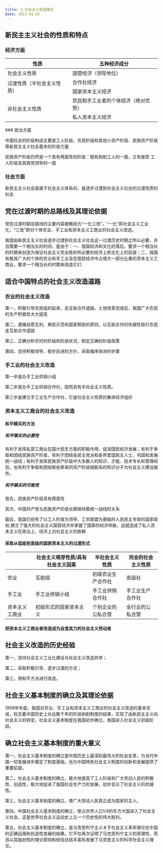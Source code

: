 ```yaml
---
title: 3.社会主义改造理论
date: 2023-01-02
---
```


## 新民主主义社会的性质和特点 <Badge text="选择题" type="tip" />

### 经济方面

<table>
    <thead>
        <th>性质</th>
        <th>五种经济成分</th>
    </thead>
<tbody>
    <tr>
        <td>社会主义性质</td>
        <td>国营经济（领导地位）</td>
    </tr>
    <tr>
        <td rowspan="2">过渡性质（半社会主义性质）</td>
        <td>合作社经济</td>
    </tr>
    <tr>
        <td>国家资本主义经济</td>
    </tr>
    <tr>
        <td rowspan="2">非社会主义性质</td>
        <td>农民和手工业者的个体经济（绝对优势）</td>
    </tr>
    <tr>
        <td>私人资本主义经济</td>
    </tr>
</tbody>
</table>
### 政治方面

中国社会的阶级构成主要是工人阶级、农民阶级和其他小资产阶级、民族资产阶级等新民主主义社会基本的阶级力量

民族资产阶级仍然是一个具有两面性的阶级：既有剥削工人的一面，又有接受
工人阶级及其政党领导的一面

### 社会方面

新民主主义社会是属于社会主义体系的，是逐步过渡到社会主义社会的过渡性质的社会

## 党在过渡时期的总路线及其理论依据 <Badge text="选择题" type="tip" />

党在过渡时期总路线的主要内容被概括为“一化三改”。“一化”即社会主义工业化，“三改”即对个体农业、手工业和资本主义工商业的社会主义改造。

我国由新民主主义社会逐步过渡到社会主义社会这一过渡历史时期之所以必要，并且需要一个相当长的时间，是由于：一、我国经济和文化的落后，要求一个相当长的时期来创造为保证社会主义完全胜利所必要的经济上和文化上的前提；二、我国有极其广大的个体的农业和手工业及在国民经济中占很大一部分比重的资本主义工商业，要求一个相当长的时期来改造它们

## 适合中国特点的社会主义改造道路 <Badge text="选择题" type="tip" />

### 农业的社会主义改造

第一，积极引导农民组织起来，走互助合作道路。土地改革完成后，我国广大农民的生产积极性大大提高

第二，遵循自愿互利、典型示范和国家帮助的原则，以互助合作的优越性吸引农民走互助合作道路

第三，正确分析农村的阶级和阶层状况，制定正确的阶级政策

第四，坚持积极领导、稳步前进的方针，采取循序渐进的步骤

### 手工业的社会主义改造

第一步是办手工业供销小组

第二步是办手工业供销合作社，因而具有半社会主义性质。

第三步是建立手工业生产合作社，它是社会主义性质的集体经济组织

### 资本主义工商业的社会主义改造

#### 和平赎买的方法

##### 和平赎买的必要性

有利于发挥私营工商业在国计民生方面的积极作用，促进国民经济发展；有利于争取和团结民族资产阶级，有利于团结各民主党派和各界爱国民主人士，巩固和发展统一战线；有利于发挥民族资产阶级中大多数人的知识、才能、技术专长和管理经验，也有利于争取和团结那些原来同资产阶级相联系的知识分子为社会主义建设服务。

##### 和平赎买的可能性

首先，民族资产阶级具有两面性

其次，中国共产党与民族资产阶级长期保持着统一战线的关系

最后，我国已经有了以工人阶级为领导、工农联盟为基础的人民民主专政的国家政权,建立了强大的社会主义国营经济并掌握了国家的经济命脉，这就造成了私人资本主义在政治上、经济上对社会主义的依赖

#### 采取从低级到高级的国家资本主义的过渡形式

|                | 社会主义萌芽性质/具有社会主义因素 | 半社会主义性质     | 完全的社会主义性质 |
| -------------- | --------------------------------- | ------------------ | ------------------ |
| 农业           | 互助组                            | 初级农业生产合作社 | 高级社             |
| 手工业         | 手工业供销小组                    | 手工业供销合作社   | 手工业生产合作社   |
| 资本主义工商业 | 初级形式的国家资本主义            | 个别企业的公私合营 | 全行业的公私合营   |

#### 把资本主义工商业者改造成为自食其力的社会主义劳动者

## 社会主义改造的历史经验 <Badge text="选择题" type="tip" />

第一，坚持社会主义工业化建设与社会主义改造并举；

第二，采取积极引导、逐步过渡的方式；

第三，用和平方法进行改造。

## 社会主义基本制度的确立及其理论依据 <Badge text="了解" type="tip" />

1956年年底，我国对农业、手工业和资本主义工商业的社会主义改造的基本完成，标志着中国历史上长达数千年的阶级剥削制度的结束，实现了由新民主主义向社会主义的转变，社会主义基本制度在我国初步确立，我国进入社会主义初级阶段。

## 确立社会主义基本制度的重大意义 <Badge text="论述题" type="warning" />

第一，社会主义基本制度的确立是中国历史上最深刻最伟大的社会变革，为当代中国一切发展进步奠定了制度基础，也为中国特色社会主义制度的创新和发展提供了重要前提。

第二，社会主义基本制度的确立，极大地提高了工人阶级和广大劳动人民的积极性、创造性，极大地促进了我国社会生产力的发展，初步显示了社会主义的优越性。

第三，社会主义基本制度的确立，使广大劳动人民真正成为国家的主人。

第四，中国社会主义基本制度的确立，使占世界人口1/4的东方大国进入了社会主义社会，这是世界社会主义运动史上又一个历史性的伟大胜利。

第五，社会主义基本制度的确立，是马克思列宁主义关于社会主义革命理论在中国的正确运用和创造性发展的结果。它不仅再次证明了马克思列宁主义的真理性，而且以其独创性的理论原则和经验总结丰富和发展了马克思主义的科学社会主义理论。